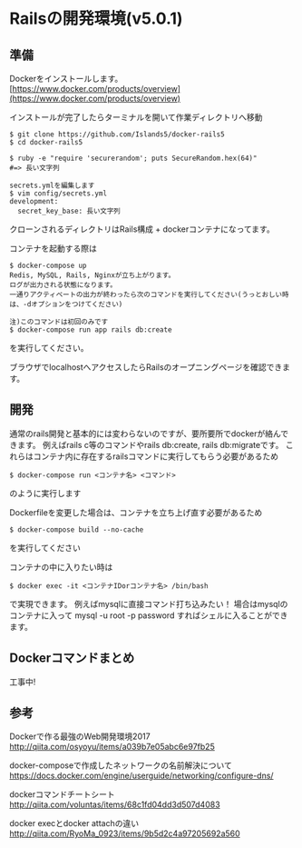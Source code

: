 # Railsの開発環境(v5.0.1)

## 準備

Dockerをインストールします。
[https://www.docker.com/products/overview](https://www.docker.com/products/overview)

インストールが完了したらターミナルを開いて作業ディレクトリへ移動

```
$ git clone https://github.com/Islands5/docker-rails5
$ cd docker-rails5

$ ruby -e "require 'securerandom'; puts SecureRandom.hex(64)"
#=> 長い文字列

secrets.ymlを編集します
$ vim config/secrets.yml
development:
  secret_key_base: 長い文字列

```

クローンされるディレクトリはRails構成 + dockerコンテナになってます。

コンテナを起動する際は

```
$ docker-compose up
Redis, MySQL, Rails, Nginxが立ち上がります。
ログが出力される状態になります。
一通りアクティベートの出力が終わったら次のコマンドを実行してください(うっとおしい時は、-dオプションをつけてください)

注)このコマンドは初回のみです
$ docker-compose run app rails db:create
```

を実行してください。

ブラウザでlocalhostへアクセスしたらRailsのオープニングページを確認できます。

## 開発

通常のrails開発と基本的には変わらないのですが、要所要所でdockerが絡んできます。
例えばrails c等のコマンドやrails db:create, rails db:migrateです。
これらはコンテナ内に存在するrailsコマンドに実行してもらう必要があるため

```
$ docker-compose run <コンテナ名> <コマンド>
```

のように実行します

Dockerfileを変更した場合は、コンテナを立ち上げ直す必要があるため

```
$ docker-compose build --no-cache
```

を実行してください

コンテナの中に入りたい時は

```
$ docker exec -it <コンテナIDorコンテナ名> /bin/bash
```

で実現できます。
例えばmysqlに直接コマンド打ち込みたい！
場合はmysqlのコンテナに入って
mysql -u root -p password
すればシェルに入ることができます。

## Dockerコマンドまとめ

工事中!

## 参考
Dockerで作る最強のWeb開発環境2017
http://qiita.com/osyoyu/items/a039b7e05abc6e97fb25

docker-composeで作成したネットワークの名前解決について
https://docs.docker.com/engine/userguide/networking/configure-dns/

dockerコマンドチートシート
http://qiita.com/voluntas/items/68c1fd04dd3d507d4083

docker execとdocker attachの違い
http://qiita.com/RyoMa_0923/items/9b5d2c4a97205692a560
